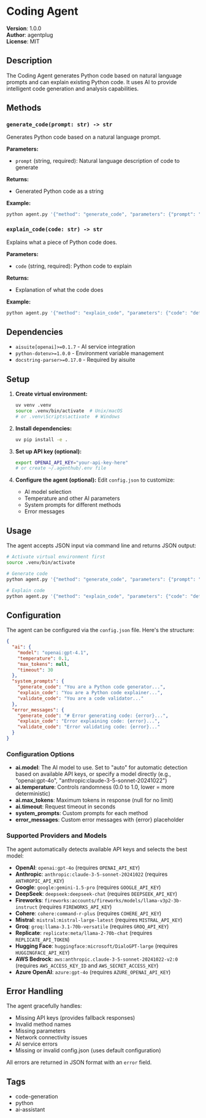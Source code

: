 # Coding Agent

**Version**: 1.0.0  
**Author**: agentplug  
**License**: MIT  

## Description

The Coding Agent generates Python code based on natural language prompts and can explain existing Python code. It uses AI to provide intelligent code generation and analysis capabilities.

## Methods

### `generate_code(prompt: str) -> str`

Generates Python code based on a natural language prompt.

**Parameters:**

- `prompt` (string, required): Natural language description of code to generate

**Returns:**

- Generated Python code as a string

**Example:**

```bash
python agent.py '{"method": "generate_code", "parameters": {"prompt": "Create a function that adds two numbers"}}'
```

### `explain_code(code: str) -> str`

Explains what a piece of Python code does.

**Parameters:**

- `code` (string, required): Python code to explain

**Returns:**

- Explanation of what the code does

**Example:**

```bash
python agent.py '{"method": "explain_code", "parameters": {"code": "def add_numbers(a, b): return a + b"}}'
```

## Dependencies

- `aisuite[openai]>=0.1.7` - AI service integration
- `python-dotenv>=1.0.0` - Environment variable management
- `docstring-parser>=0.17.0` - Required by aisuite

## Setup

1. **Create virtual environment:**

   ```bash
   uv venv .venv
   source .venv/bin/activate  # Unix/macOS
   # or .venv\Scripts\activate  # Windows
   ```

2. **Install dependencies:**

   ```bash
   uv pip install -e .
   ```

3. **Set up API key (optional):**

   ```bash
   export OPENAI_API_KEY="your-api-key-here"
   # or create ~/.agenthub/.env file
   ```

4. **Configure the agent (optional):**
   Edit `config.json` to customize:
   - AI model selection
   - Temperature and other AI parameters
   - System prompts for different methods
   - Error messages

## Usage

The agent accepts JSON input via command line and returns JSON output:

```bash
# Activate virtual environment first
source .venv/bin/activate

# Generate code
python agent.py '{"method": "generate_code", "parameters": {"prompt": "Create a function that calculates factorial"}}'

# Explain code
python agent.py '{"method": "explain_code", "parameters": {"code": "def factorial(n): return 1 if n <= 1 else n * factorial(n-1)"}}'
```

## Configuration

The agent can be configured via the `config.json` file. Here's the structure:

```json
{
  "ai": {
    "model": "openai:gpt-4.1",
    "temperature": 0.1,
    "max_tokens": null,
    "timeout": 30
  },
  "system_prompts": {
    "generate_code": "You are a Python code generator...",
    "explain_code": "You are a Python code explainer...",
    "validate_code": "You are a code validator..."
  },
  "error_messages": {
    "generate_code": "# Error generating code: {error}...",
    "explain_code": "Error explaining code: {error}...",
    "validate_code": "Error validating code: {error}..."
  }
}
```

### Configuration Options

- **ai.model**: The AI model to use. Set to "auto" for automatic detection based on available API keys, or specify a model directly (e.g., "openai:gpt-4o", "anthropic:claude-3-5-sonnet-20241022")
- **ai.temperature**: Controls randomness (0.0 to 1.0, lower = more deterministic)
- **ai.max_tokens**: Maximum tokens in response (null for no limit)
- **ai.timeout**: Request timeout in seconds
- **system_prompts**: Custom prompts for each method
- **error_messages**: Custom error messages with {error} placeholder

### Supported Providers and Models

The agent automatically detects available API keys and selects the best model:

- **OpenAI**: `openai:gpt-4o` (requires `OPENAI_API_KEY`)
- **Anthropic**: `anthropic:claude-3-5-sonnet-20241022` (requires `ANTHROPIC_API_KEY`)
- **Google**: `google:gemini-1.5-pro` (requires `GOOGLE_API_KEY`)
- **DeepSeek**: `deepseek:deepseek-chat` (requires `DEEPSEEK_API_KEY`)
- **Fireworks**: `fireworks:accounts/fireworks/models/llama-v3p2-3b-instruct` (requires `FIREWORKS_API_KEY`)
- **Cohere**: `cohere:command-r-plus` (requires `COHERE_API_KEY`)
- **Mistral**: `mistral:mistral-large-latest` (requires `MISTRAL_API_KEY`)
- **Groq**: `groq:llama-3.1-70b-versatile` (requires `GROQ_API_KEY`)
- **Replicate**: `replicate:meta/llama-2-70b-chat` (requires `REPLICATE_API_TOKEN`)
- **Hugging Face**: `huggingface:microsoft/DialoGPT-large` (requires `HUGGINGFACE_API_KEY`)
- **AWS Bedrock**: `aws:anthropic.claude-3-5-sonnet-20241022-v2:0` (requires `AWS_ACCESS_KEY_ID` and `AWS_SECRET_ACCESS_KEY`)
- **Azure OpenAI**: `azure:gpt-4o` (requires `AZURE_OPENAI_API_KEY`)

## Error Handling

The agent gracefully handles:

- Missing API keys (provides fallback responses)
- Invalid method names
- Missing parameters
- Network connectivity issues
- AI service errors
- Missing or invalid config.json (uses default configuration)

All errors are returned in JSON format with an `error` field.

## Tags

- code-generation
- python
- ai-assistant
